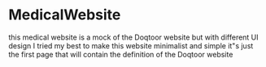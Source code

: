# MedicalWebsite
this medical website is a mock of the Doqtoor website but with different UI design
I tried my best to make this website minimalist and simple 
it"s just the first page that will contain the definition of the Doqtoor website 